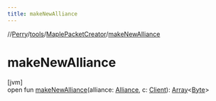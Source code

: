 ```yaml
---
title: makeNewAlliance
---
```

//[Perry](../../../index.html)/[tools](../index.html)/[MaplePacketCreator](index.html)/[makeNewAlliance](make-new-alliance.html)



# makeNewAlliance



[jvm]\
open fun [makeNewAlliance](make-new-alliance.html)(alliance: [Alliance](../../net.server.guild/-alliance/index.html), c: [Client](../../client/-client/index.html)): [Array](https://kotlinlang.org/api/latest/jvm/stdlib/kotlin/-array/index.html)&lt;[Byte](https://kotlinlang.org/api/latest/jvm/stdlib/kotlin/-byte/index.html)&gt;




